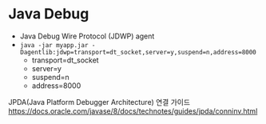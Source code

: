 # Java Debug
* Java Debug Wire Protocol (JDWP) agent
* `java -jar myapp.jar -Dagentlib:jdwp=transport=dt_socket,server=y,suspend=n,address=8000`
  * transport=dt_socket
  * server=y
  * suspend=n
  * address=8000

JPDA(Java Platform Debugger Architecture) 연결 가이드
https://docs.oracle.com/javase/8/docs/technotes/guides/jpda/conninv.html
